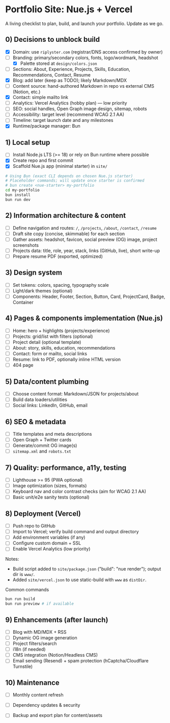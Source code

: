 # Portfolio Site: Nue.js + Vercel

A living checklist to plan, build, and launch your portfolio. Update as we go.

## 0) Decisions to unblock build
- [x] Domain: use `riplyster.com` (registrar/DNS access confirmed by owner)
- [ ] Branding: primary/secondary colors, fonts, logo/wordmark, headshot
  - [x] Palette stored at `design/colors.json`
- [ ] Sections: About, Experience, Projects, Skills, Education, Recommendations, Contact, Resume
- [x] Blog: add later (keep as TODO); likely Markdown/MDX
- [ ] Content source: hand-authored Markdown in repo vs external CMS (Notion, etc.)
- [x] Contact: simple mailto link
- [ ] Analytics: Vercel Analytics (hobby plan) — low priority
- [ ] SEO: social handles, Open Graph image design, sitemap, robots
- [ ] Accessibility: target level (recommend WCAG 2.1 AA)
- [ ] Timeline: target launch date and any milestones
- [x] Runtime/package manager: Bun

## 1) Local setup
- [ ] Install Node.js LTS (>= 18) or rely on Bun runtime where possible
- [x] Create repo and first commit
- [x] Scaffold Nue.js app (minimal starter) in `site/`

```bash
# Using Bun (exact CLI depends on chosen Nue.js starter)
# Placeholder commands; will update once starter is confirmed
# bun create <nue-starter> my-portfolio
cd my-portfolio
bun install
bun run dev
```

## 2) Information architecture & content
- [ ] Define navigation and routes: `/`, `/projects`, `/about`, `/contact`, `/resume`
- [ ] Draft site copy (concise, skimmable) for each section
- [ ] Gather assets: headshot, favicon, social preview (OG) image, project screenshots
- [ ] Projects data: title, role, year, stack, links (GitHub, live), short write-up
- [ ] Prepare resume PDF (exported, optimized)

## 3) Design system
- [ ] Set tokens: colors, spacing, typography scale
- [ ] Light/dark themes (optional)
- [ ] Components: Header, Footer, Section, Button, Card, ProjectCard, Badge, Container

## 4) Pages & components implementation (Nue.js)
- [ ] Home: hero + highlights (projects/experience)
- [ ] Projects: grid/list with filters (optional)
- [ ] Project detail (optional template)
- [ ] About: story, skills, education, recommendations
- [ ] Contact: form or mailto, social links
- [ ] Resume: link to PDF, optionally inline HTML version
- [ ] 404 page

## 5) Data/content plumbing
- [ ] Choose content format: Markdown/JSON for projects/about
- [ ] Build data loaders/utilities
- [ ] Social links: LinkedIn, GitHub, email

## 6) SEO & metadata
- [ ] Title templates and meta descriptions
- [ ] Open Graph + Twitter cards
- [ ] Generate/commit OG image(s)
- [ ] `sitemap.xml` and `robots.txt`

## 7) Quality: performance, a11y, testing
- [ ] Lighthouse >= 95 (PWA optional)
- [ ] Image optimization (sizes, formats)
- [ ] Keyboard nav and color contrast checks (aim for WCAG 2.1 AA)
- [ ] Basic unit/e2e sanity tests (optional)

## 8) Deployment (Vercel)
- [ ] Push repo to GitHub
- [ ] Import to Vercel; verify build command and output directory
- [ ] Add environment variables (if any)
- [ ] Configure custom domain + SSL
- [ ] Enable Vercel Analytics (low priority)

Notes:
- Build script added to `site/package.json` ("build": "nue render"); output dir is `www/`.
- Added `site/vercel.json` to use static-build with `www` as `distDir`.

Common commands
```bash
bun run build
bun run preview # if available
```

## 9) Enhancements (after launch)
- [ ] Blog with MD/MDX + RSS
- [ ] Dynamic OG image generation
- [ ] Project filters/search
- [ ] i18n (if needed)
- [ ] CMS integration (Notion/Headless CMS)
- [ ] Email sending (Resend) + spam protection (hCaptcha/Cloudflare Turnstile)

## 10) Maintenance
- [ ] Monthly content refresh
- [ ] Dependency updates & security
- [ ] Backup and export plan for content/assets



